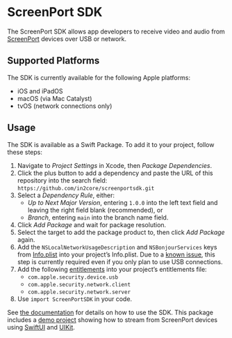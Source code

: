# ScreenPort SDK

The ScreenPort SDK allows app developers to receive video and audio from [ScreenPort](https://screenport.io) devices over USB or network.

## Supported Platforms

The SDK is currently available for the following Apple platforms:

- iOS and iPadOS
- macOS (via Mac Catalyst)
- tvOS (network connections only)

## Usage

The SDK is available as a Swift Package.
To add it to your project, follow these steps:

1. Navigate to *Project Settings* in Xcode, then *Package Dependencies*.
2. Click the plus button to add a dependency and paste the URL of this repository into the search field: `https://github.com/in2core/screenportsdk.git`
3. Select a *Dependency Rule*, either:
    - *Up to Next Major Version*, entering `1.0.0` into the left text field and leaving the right field blank (recommended), or
    - *Branch*, entering `main` into the branch name field.
4. Click *Add Package* and wait for package resolution.
5. Select the target to add the package product to, then click *Add Package* again.
6. Add the `NSLocalNetworkUsageDescription` and `NSBonjourServices` keys from [Info.plist](Demo/ScreenPortSDKDemo/Info.plist) into your project’s Info.plist. Due to a [known issue](https://github.com/in2core/screenportsdk/issues/4), this step is currently required even if you only plan to use USB connections.
7. Add the following [entitlements](Demo/ScreenPortSDKDemo/ScreenPortSDKDemo.entitlements) into your project’s entitlements file:
    - `com.apple.security.device.usb`
    - `com.apple.security.network.client`
    - `com.apple.security.network.server`
8. Use `import ScreenPortSDK` in your code.

See [the documentation](https://in2core.github.io/screenportsdk/documentation/screenportsdk/) for details on how to use the SDK.
This package includes a [demo project](Demo) showing how to stream from ScreenPort devices using [SwiftUI](Demo/ScreenPortSDKDemo/SwiftUI) and [UIKit](Demo/ScreenPortSDKDemo/UIKit).
